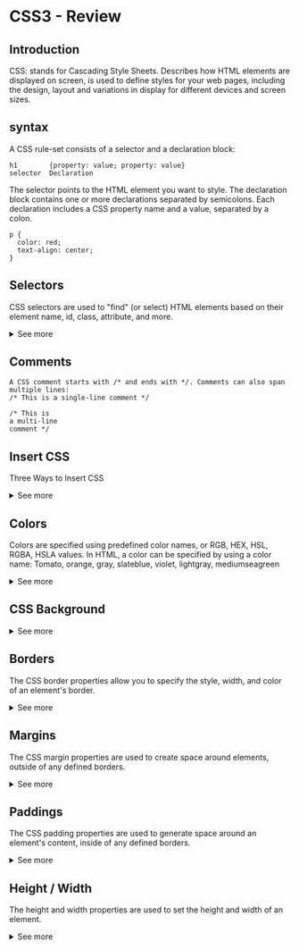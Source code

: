 # CSS3 - Review

## **Introduction**
CSS: stands for Cascading Style Sheets.
Describes how HTML elements are displayed on screen, is used to define styles for your web pages, including the design, layout and variations in display for different devices and screen sizes.

## **syntax**
A CSS rule-set consists of a selector and a declaration block:
```
h1        {property: value; property: value}
selector  Declaration
```

The selector points to the HTML element you want to style.
The declaration block contains one or more declarations separated by semicolons.
Each declaration includes a CSS property name and a value, separated by a colon.

```
p {
  color: red;
  text-align: center;
}
```

## **Selectors**
CSS selectors are used to "find" (or select) HTML elements based on their element name, id, class, attribute, and more.

<details>
  <summary>See more</summary>

* name: selects elements based on the element name.
All <p> elements on a page will be center-aligned, with a red text color.
```
p {
  text-align: center;
  color: red;
}
```

* id: The id selector uses the id attribute of an HTML element to select a specific element.
The id of an element should be unique within a page
Write a hash (#) character, followed by the id of the element.
```
#para1 {
  text-align: center;
  color: red;
}
```

* class: selects elements with a specific class attribute
write a period (.) character, followed by the name of the class.
Note: A class name cannot start with a number!
```
.center {
  text-align: center;
  color: red;
}
```

* more than one class:
```
<p class="center large"></p>
p.center {text-align: center}
p.large {font-size: 300%}
```

* name & ClassName: p.center {}

* Grouping selectors: To group selectors, separate each selector with a comma.
```
h1, h2, p {
  text-align: center;
  color: red;
}
```

</details>

## **Comments**

```
A CSS comment starts with /* and ends with */. Comments can also span multiple lines:
/* This is a single-line comment */

/* This is
a multi-line
comment */
```

## **Insert CSS**
Three Ways to Insert CSS

<details>
  <summary>See more</summary>

* External style sheet: change the look of an entire website by changing just one file
```
<head>
<link rel="stylesheet" type="text/css" href="mystyle.css">
</head>
```

* Internal style sheet: may be used if one single page has a unique style.
```
<style>

h1 {
  color: maroon;
  margin-left: 40px;
}
</style>
```

* Inline style: may be used to apply a unique style for a single element.
```
<h1 style="color:blue;margin-left:30px;">This is a heading</h1>
```

* Multiple style Sheets
If some properties have been defined for the same selector (element) in different style sheets, the value from the last read style sheet will be used.
```
<head>
<link rel="stylesheet" type="text/css" href="mystyle.css">
<style>
h1 {
  color: orange;
}
</style>
</head>
```
Result: orange

```
<head>
<style>
h1 {
  color: orange;
}
</style>
<link rel="stylesheet" type="text/css" href="mystyle.css">
</head>
```
Result: external color

* Cascading order
1. Inline style (inside an HTML element)
2. External and internal style sheets (in the head section)
3. Browser default

</details>

## **Colors**
Colors are specified using predefined color names, or RGB, HEX, HSL, RGBA, HSLA values.
In HTML, a color can be specified by using a color name:
Tomato, orange, gray, slateblue, violet, lightgray, mediumseagreen

<details>
  <summary>See more</summary>

* Background color
```
<h1 style="background-color:DodgerBlue;">Hello World</h1>
```

* Text Color
```
<h1 style="color:Tomato;">Hello World</h1>
```

* Border Color
```
<h1 style="border:2px solid Tomato;">Hello World</h1>
```

* Color values
Same as color name "Tomato":  

RGB: rgb(red, green, blue)  
rgb(255, 99, 71)

HEX:   
#ff6347 Where rr (red), gg (green) and bb (blue) are hexadecimal values between 00 and ff (same as decimal 0-255).  

hsl  hsl(hue, saturation, lightness)  
hsl(9, 100%, 64%)    

Hue is a degree on the color wheel from 0 to 360. 0 is red, 120 is green, and 240 is blue.  
Saturation is a percentage value, 0% means a shade of gray, and 100% is the full color.  
Lightness is also a percentage, 0% is black, 50% is neither light or dark, 100% is white.  

rgba(red, green, blue, alpha)  

The alpha parameter is a number between 0.0 (fully transparent) and 1.0 (not transparent at all):  
transparent
rgba(255, 99, 71, 0.5)

</details>


## **CSS Background**

<details>
  <summary>See more</summary>

* background-color : specifies the background color of an element.
```
body {
  background-color: lightblue;
}
```

* background-image: pecifies an image to use as the background of an element
```
body {
  background-image: url("gradient_bg.png");
}
```
* background-repeat
repeat horizontal: background-repeat: repeat-x;
repeat vertical: background-repeat: repeat-y;
no repeat: background-repeat: no-repeat;

* background-position
position: background-position: right top;

* background-attachment
To specify that the background image should be fixed (will not scroll with the rest of the page)  
background-attachment: fixed;

* painting-area
Specifies the painting area of the background
background-clip: padding-box;

* origin
Specifies where the background image(s) is/are positioned
background-origin: content-box;

* size
Specifies the size of the background image(s)
background-size: auto;
background-size: 300px 100px;

* Short code
To shorten the code, it is also possible to specify all the background properties in one single property.
The order is:  
color, image, repeat, attachment, position
```
body {
  background: #ffffff url("img_tree.png") no-repeat right top;
}
```

</details>

## **Borders**
The CSS border properties allow you to specify the style, width, and color of an element's border.

<details>
  <summary>See more</summary>

* Border Style

The border-style property specifies what kind of border to display.

The following values are allowed:

dotted - Defines a dotted border
dashed - Defines a dashed border
solid - Defines a solid border
double - Defines a double border
groove - Defines a 3D grooved border. The effect depends on the border-color value
ridge - Defines a 3D ridged border. The effect depends on the border-color value
inset - Defines a 3D inset border. The effect depends on the border-color value
outset - Defines a 3D outset border. The effect depends on the border-color value
none - Defines no border
hidden - Defines a hidden border

The border-style property can have from one to four values (for the top border, right border, bottom border, and the left border).

Example:
```
p.dotted {border-style: dotted;}
p.dashed {border-style: dashed;}
p.solid {border-style: solid;}
p.double {border-style: double;}
```

* Border width

The border-width property specifies the width of the four borders.
The width can be set as a specific size (in px, pt, cm, em, etc)
The border-width property can have from one to four values (for the top border, right border, bottom border, and the left border).

```
p.one {
  border-style: solid;
  border-width: 5px;
}
```

* Border Color

The border-color property is used to set the color of the four borders.
The border-color property can have from one to four values (for the top border, right border, bottom border, and the left border).

```
p.three {
  border-style: solid;
  border-color: red green blue yellow;
}
```

* border radius

The border-radius property is used to add rounded borders to an element
```
p {
  border: 2px solid red;
  border-radius: 5px;
}
```

* Shorthand Property

The border property is a shorthand property for the following individual border properties:
- border-width
- border-style (required)
- border-color
```
p {
  border: 5px solid red;
}
```

You can also specify all the individual border properties for just one side:
```
p {
  border-left: 6px solid red;
  background-color: lightgrey;
}
```

* All css border properties

border	               Sets all the border properties in one declaration
border-bottom	         Sets all the bottom border properties in one declaration
border-bottom-color	   Sets the color of the bottom border
border-bottom-style	   Sets the style of the bottom border
border-bottom-width	   Sets the width of the bottom border
border-color	         Sets the color of the four borders
border-left	           Sets all the left border properties in one declaration
border-left-color	     Sets the color of the left border
border-left-style	     Sets the style of the left border
border-left-width	     Sets the width of the left border
border-radius	         Sets all the four border-radius properties for rounded corners
border-right	         Sets all the right border properties in one declaration
border-right-color	   Sets the color of the right border
border-right-style	   Sets the style of the right border
border-right-width	   Sets the width of the right border
border-style	         Sets the style of the four borders
border-top	           Sets all the top border properties in one declaration
border-top-color	     Sets the color of the top border
border-top-style	     Sets the style of the top border
border-top-width	     Sets the width of the top border
border-width	         Sets the width of the four borders

</details>

## **Margins**
The CSS margin properties are used to create space around elements, outside of any defined borders.

<details>
  <summary>See more</summary>

* individual sides
- margin-top
- margin-right
- margin-bottom
- margin-left

All the margin properties can have the following values:  

auto - the browser calculates the margin  
length - specifies a margin in px, pt, cm, etc.  
% - specifies a margin in % of the width of the containing element  
inherit - specifies that the margin should be inherited from the parent element  

```
p {
  margin-top: 100px;
  margin-bottom: 100px;
  margin-right: 150px;
  margin-left: 80px;
}
```

* Margin - Shorthand

margin: 25px 50px 75px 100px;  
- top margin is 25px  
- right margin is 50px  
- bottom margin is 75px  
- left margin is 100px  

```
p {
  margin: 25px 50px 75px 100px;
}
```

* auto value
You can set the margin property to auto to horizontally center the element within its container.
```
div {
  width: 300px;
  margin: auto;
  border: 1px solid red;
}
```

* margin collapse
Top and bottom margins of elements are sometimes collapsed into a single margin that is equal to the largest of the two margins.

h1 { margin: 0 0 50px 0; }  
h2 { margin: 20px 0 0 0; }

margin would be a total of 70px (50px + 20px). But due to margin collapse, the actual margin ends up being 50px.

</details>

## **Paddings**
The CSS padding properties are used to generate space around an element's content, inside of any defined borders.

<details>
  <summary>See more</summary>

* Individual sides

CSS has properties for specifying the padding for each side of an element:

- padding-top
- padding-right
- padding-bottom
- padding-left

```
div {
  padding-top: 50px;
  padding-right: 30px;
  padding-bottom: 50px;
  padding-left: 80px;
}
```

* Padding - Shorthand

To shorten the code, it is possible to specify all the padding properties in one property.

If the padding property has four values:

padding: 25px 50px 75px 100px;
- top padding is 25px
- right padding is 50px
- bottom padding is 75px
- left padding is 100px

```
div {
  padding: 25px 50px 75px 100px;
}
```

* padding an element with width

To keep the width at 300px, no matter the amount of padding, you can use the box-sizing property. This causes the element to maintain its width; if you increase the padding, the available content space will decrease. Here is an example:
```
div {
  width: 300px;
  padding: 25px;
  box-sizing: border-box;
}
```

</details>

## **Height / Width**
The height and width properties are used to set the height and width of an element.

<details>
  <summary>See more</summary>

  * Height / Width

  The height and width can be set to auto (this is default. Means that the browser calculates the height and width), or be specified in length values, like px, cm, etc., or in percent (%) of the containing block.

```
div {
  height: 200px;
  width: 50%;
  background-color: powderblue;
}
```

Note: The height and width properties do not include padding, borders, or margins; they set the height/width of the area inside the padding, border, and margin of the element!

* max-width
The max-width property is used to set the maximum width of an element.

Note: The value of the max-width property overrides width.

* All dimension Properties
height	     Sets the height of an element
max-height	 Sets the maximum height of an element
max-width	   Sets the maximum width of an element
min-height	 Sets the minimum height of an element
min-width	   Sets the minimum width of an element
width	       Sets the width of an element

</details>
